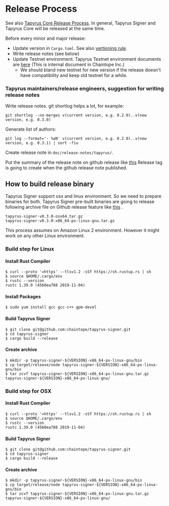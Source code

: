 Release Process
===============

See also [Tapyrus Core Release Process](https://github.com/chaintope/tapyrus-core/blob/master/doc/release-process.md). In general, Tapyrus Signer and Tapyrus Core will be released at the same 
time.

Before every minor and major release:

* Update version in `Cargo.toml`. See also [vertioning rule](https://github.com/chaintope/tapyrus-core/blob/master/doc/tapyrus/versioning_rule.md).
* Write release notes (see below)
* Update Testnet environment. Tapyrus Testnet environment documents are [here](https://drive.google.com/drive/folders/1-J6GE77dH2u5giKoNsuQr24v02bQJjZp) (This is internal document in Chaintope Inc.)
     * We should bland new testnet for new version if the release doesn't have compatibility and keep old testnet for a while.

### Tapyrus maintainers/release engineers, suggestion for writing release notes

Write release notes. git shortlog helps a lot, for example:

    git shortlog --no-merges v(current version, e.g. 0.2.0)..v(new version, e.g. 0.3.0)

Generate list of authors:

    git log --format='- %aN' v(current version, e.g. 0.2.0)..v(new version, e.g. 0.3.1) | sort -fiu

Create release note in `doc/release-notes/tapyrus/`.

Put the summary of the release note on github release like [this](https://github.com/chaintope/tapyrus-signer/releases/tag/v0.3.0)
Release tag is going to create when the github release note published.

## How to build release binary

Tapyrus Signer support osx and linux environment. So we need to prepare binaries for both. Tapyrus Signer pre-built binaries are going to release following archive file on Github release feature like [this](https://github.com/chaintope/tapyrus-signer/releases/tag/v0.3.0) . 

```
tapyrus-signer-v0.3.0-osx64.tar.gz
tapyrus-signer-v0.3.0-x86_64-px-linux-gnu.tar.gz
```

This process assumes on Amazon Linux 2 environment. However it might work on any other Linux environment.

### Build step for Linux

#### Install Rust Compiler

```
$ curl --proto '=https' --tlsv1.2 -sSf https://sh.rustup.rs | sh
$ source $HOME/.cargo/env
$ rustc --version
rustc 1.39.0 (4560ea788 2019-11-04)
```

#### Install Packages

```$xslt
$ sudo yum install gcc gcc-c++ gpm-devel
```

#### Build Tapyrus Signer

```
$ git clone git@github.com:chaintope/tapyrus-signer.git
$ cd tapyrus-signer
$ cargo build --release
```

#### Create archive

```
$ mkdir -p tapyrus-signer-${VERSION}-x86_64-px-linux-gnu/bin
$ cp target/release/node tapyrus-signer-${VERSION}-x86_64-px-linux-gnu/bin
$ tar zcvf tapyrus-signer-${VERSION}-x86_64-px-linux-gnu.tar.gz tapyrus-signer-${VERSION}-x86_64-px-linux-gnu/
```

### Build step for OSX

#### Install Rust Compiler

```
$ curl --proto '=https' --tlsv1.2 -sSf https://sh.rustup.rs | sh
$ source $HOME/.cargo/env
$ rustc --version
rustc 1.39.0 (4560ea788 2019-11-04)
```

#### Build Tapyrus Signer

```
$ git clone git@github.com:chaintope/tapyrus-signer.git
$ cd tapyrus-signer
$ cargo build --release
```

#### Create archive

```
$ mkdir -p tapyrus-signer-${VERSION}-x86_64-px-linux-gnu/bin
$ cp target/release/node tapyrus-signer-${VERSION}-x86_64-px-linux-gnu/bin
$ tar zcvf tapyrus-signer-${VERSION}-x86_64-px-linux-gnu.tar.gz tapyrus-signer-${VERSION}-x86_64-px-linux-gnu/
```

